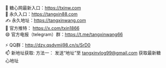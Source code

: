 👀 糖心网最新入口：https://txinw.com <br>
👋 永久入口：https://tangxin88.com <br>
✍️ 永久地址：https://tangxinwang.com <br>
💞️ 官方推特： https://x.com/txin1866 <br>
😄 官方电报（telegram）群：https://t.me/tangxinwang66 <br>

⚡ QQ群：http://dzy.qsdvmij98.cn/s/SrD0<br>
📫 新地址获取: 方法一： 发送“地址”至 tangxinvlog99@gmail.com 获取最新糖心地址

<!---
tangxinwang123/tangxinwang123 is a ✨ special ✨ repository because its `README.md` (this file) appears on your GitHub profile.
You can click the Preview link to take a look at your changes.
--->
